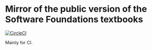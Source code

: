 # Mirror of the public version of the Software Foundations textbooks
[![CircleCI](https://circleci.com/gh/DeepSpec/sf.svg?style=svg)](https://circleci.com/gh/DeepSpec/sf)

Mainly for CI.
